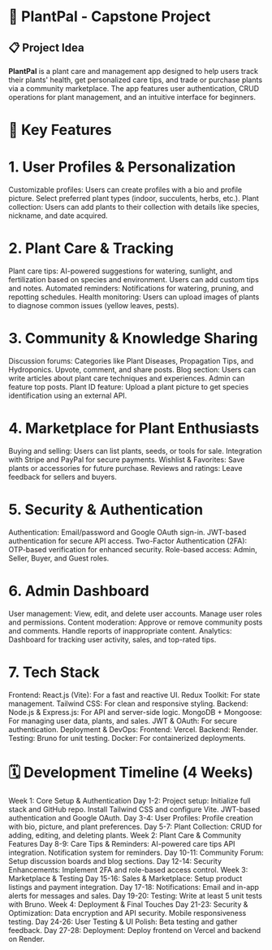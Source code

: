 # 🌿 PlantPal - Capstone Project


## 📋 Project Idea
**PlantPal** is a plant care and management app designed to help users track their plants' health, get personalized care tips, and trade or purchase plants via a community marketplace. The app features user authentication, CRUD operations for plant management, and an intuitive interface for beginners.

# 🌟 Key Features
# 1. User Profiles & Personalization
Customizable profiles:
Users can create profiles with a bio and profile picture.
Select preferred plant types (indoor, succulents, herbs, etc.).
Plant collection:
Users can add plants to their collection with details like species, nickname, and date acquired.


# 2. Plant Care & Tracking
Plant care tips:
AI-powered suggestions for watering, sunlight, and fertilization based on species and environment.
Users can add custom tips and notes.
Automated reminders:
Notifications for watering, pruning, and repotting schedules.
Health monitoring:
Users can upload images of plants to diagnose common issues (yellow leaves, pests).


# 3. Community & Knowledge Sharing
Discussion forums:
Categories like Plant Diseases, Propagation Tips, and Hydroponics.
Upvote, comment, and share posts.
Blog section:
Users can write articles about plant care techniques and experiences.
Admin can feature top posts.
Plant ID feature:
Upload a plant picture to get species identification using an external API.


# 4. Marketplace for Plant Enthusiasts
Buying and selling:
Users can list plants, seeds, or tools for sale.
Integration with Stripe and PayPal for secure payments.
Wishlist & Favorites:
Save plants or accessories for future purchase.
Reviews and ratings:
Leave feedback for sellers and buyers.


# 5. Security & Authentication
Authentication:
Email/password and Google OAuth sign-in.
JWT-based authentication for secure API access.
Two-Factor Authentication (2FA):
OTP-based verification for enhanced security.
Role-based access:
Admin, Seller, Buyer, and Guest roles.


# 6. Admin Dashboard
User management:
View, edit, and delete user accounts.
Manage user roles and permissions.
Content moderation:
Approve or remove community posts and comments.
Handle reports of inappropriate content.
Analytics:
Dashboard for tracking user activity, sales, and top-rated tips.


# 7. Tech Stack
Frontend:
React.js (Vite): For a fast and reactive UI.
Redux Toolkit: For state management.
Tailwind CSS: For clean and responsive styling.
Backend:
Node.js & Express.js: For API and server-side logic.
MongoDB + Mongoose: For managing user data, plants, and sales.
JWT & OAuth: For secure authentication.
Deployment & DevOps:
Frontend: Vercel.
Backend: Render.
Testing: Bruno for unit testing.
Docker: For containerized deployments.



# 🗓️ Development Timeline (4 Weeks)
Week 1: Core Setup & Authentication
Day 1-2: Project setup:
Initialize full stack and GitHub repo.
Install Tailwind CSS and configure Vite.
JWT-based authentication and Google OAuth.
Day 3-4: User Profiles:
Profile creation with bio, picture, and plant preferences.
Day 5-7: Plant Collection:
CRUD for adding, editing, and deleting plants.
Week 2: Plant Care & Community Features
Day 8-9: Care Tips & Reminders:
AI-powered care tips API integration.
Notification system for reminders.
Day 10-11: Community Forum:
Setup discussion boards and blog sections.
Day 12-14: Security Enhancements:
Implement 2FA and role-based access control.
Week 3: Marketplace & Testing
Day 15-16: Sales & Marketplace:
Setup product listings and payment integration.
Day 17-18: Notifications:
Email and in-app alerts for messages and sales.
Day 19-20: Testing:
Write at least 5 unit tests with Bruno.
Week 4: Deployment & Final Touches
Day 21-23: Security & Optimization:
Data encryption and API security.
Mobile responsiveness testing.
Day 24-26: User Testing & UI Polish:
Beta testing and gather feedback.
Day 27-28: Deployment:
Deploy frontend on Vercel and backend on Render.